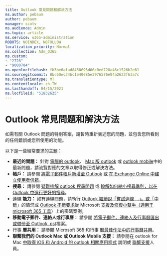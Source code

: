 ```yaml
---
title: Outlook 常見問題和解決方法
ms.author: pebaum
author: pebaum
manager: scotv
ms.audience: Admin
ms.topic: article
ms.service: o365-administration
ROBOTS: NOINDEX, NOFOLLOW
localization_priority: Normal
ms.collection: Adm_O365
ms.custom:
- "2728"
- "9000784"
ms.openlocfilehash: fb3be6afad8450693d06c0ed728a46c1526b2e61
ms.sourcegitcommit: 8bc60ec34bc1e40685e3976576e04a2623f63a7c
ms.translationtype: MT
ms.contentlocale: zh-TW
ms.lasthandoff: 04/15/2021
ms.locfileid: "51832625"
---
```

# <a name="outlook-common-issues-and-resolutions"></a>Outlook 常見問題和解決方法

如需有關 Outlook 問題的特別答案，請暫時重新表述您的問題，並包含您所看到的任何錯誤或您所使用的功能。

以下是一些經常要求的主題：

- **最近的問題：**  針對  [電腦的 outlook](https://support.office.com/article/ecf61305-f84f-4e13-bb73-95a214ac1230)、  [Mac 版 outlook](https://support.office.com/article/54afa5e3-db38-422a-9d94-3b55330ded8e)  或  [outlook mobile](https://support.office.com/article/a264ef01-9c88-48fb-9285-7017e4f31f02)中的最新問題，請流覽對應的文章以取得修正或解決方法。
- **帳戶：**  請參閱  [將電子郵件帳戶新增至 Outlook](https://support.office.com/article/6e27792a-9267-4aa4-8bb6-c84ef146101b)  或  [在 Exchange Online 中建立使用者信箱](https://docs.microsoft.com/Exchange/recipients-in-exchange-online/create-user-mailboxes)。
- **搜尋：**  請參閱  [疑難排解 outlook 搜尋問題](https://support.office.com/article/2556b11f-f4d8-46be-b0a7-de33a3f4f066)  或  [瞭解如何縮小搜尋準則，以在 Outlook 中進行更好的搜尋](https://support.office.com/article/D824D1E9-A255-4C8A-8553-276FB895A8DA)。
- 連線 **能力：** 如有連線問題，請執行 [Outlook 繼續說「嘗試連線 ...」。或「中斷](https://aka.ms/SaRA-OutlookDisconnect)」的情況或 [Outlook 不斷要求](https://aka.ms/SaRA-OutlookPwdPrompt)從 Microsoft [支援及修復小幫手（適用于 microsoft 365 工具](https://diagnostics.outlook.com/#/)）上的密碼案例。
- **移動電子郵件、連絡人或行事曆：**  請參閱  [將電子郵件、連絡人及行事曆匯出或備份至 Outlook .pst](https://support.office.com/article/14252b52-3075-4e9b-be4e-ff9ef1068f91)檔案。
- 行事 **曆共用：** 請參閱 Microsoft 365 和行事 [曆最佳作法](https://support.office.com/article/D93F72D3-2361-4E0D-8D6A-5C4939C17F39)[中的行事曆共用](https://support.office.com/article/b576ecc3-0945-4d75-85f1-5efafb8a37b4)。
- **聯繫我們的 Outlook Mac 或 Outlook Mobile 支援：**  請參閱在 outlook for Mac  [中取得 iOS 和 Android 的 outlook 相關應用程式](https://support.office.com/article/218a22d1-9fa5-4889-b689-de1c63493243)  說明或  [聯繫支援](https://support.office.com/article/d0410177-8e65-4487-93f7-206a3a3d71a8)人員。
